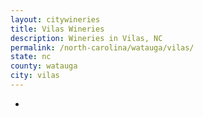 ```yaml
---
layout: citywineries
title: Vilas Wineries
description: Wineries in Vilas, NC
permalink: /north-carolina/watauga/vilas/
state: nc
county: watauga
city: vilas
---
```

-
